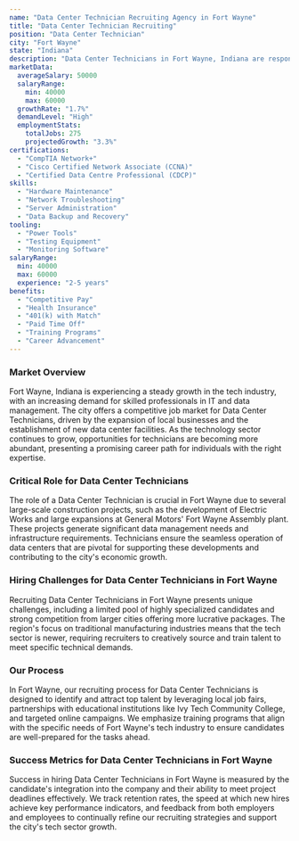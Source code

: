 ```yaml
---
name: "Data Center Technician Recruiting Agency in Fort Wayne"
title: "Data Center Technician Recruiting"
position: "Data Center Technician"
city: "Fort Wayne"
state: "Indiana"
description: "Data Center Technicians in Fort Wayne, Indiana are responsible for managing and maintaining servers, networks, and computer systems in data centers."
marketData:
  averageSalary: 50000
  salaryRange:
    min: 40000
    max: 60000
  growthRate: "1.7%"
  demandLevel: "High"
  employmentStats:
    totalJobs: 275
    projectedGrowth: "3.3%"
certifications:
  - "CompTIA Network+"
  - "Cisco Certified Network Associate (CCNA)"
  - "Certified Data Centre Professional (CDCP)"
skills:
  - "Hardware Maintenance"
  - "Network Troubleshooting"
  - "Server Administration"
  - "Data Backup and Recovery"
tooling:
  - "Power Tools"
  - "Testing Equipment"
  - "Monitoring Software"
salaryRange:
  min: 40000
  max: 60000
  experience: "2-5 years"
benefits:
  - "Competitive Pay"
  - "Health Insurance"
  - "401(k) with Match"
  - "Paid Time Off"
  - "Training Programs"
  - "Career Advancement"
---
```


### Market Overview
Fort Wayne, Indiana is experiencing a steady growth in the tech industry, with an increasing demand for skilled professionals in IT and data management. The city offers a competitive job market for Data Center Technicians, driven by the expansion of local businesses and the establishment of new data center facilities. As the technology sector continues to grow, opportunities for technicians are becoming more abundant, presenting a promising career path for individuals with the right expertise.

### Critical Role for Data Center Technicians
The role of a Data Center Technician is crucial in Fort Wayne due to several large-scale construction projects, such as the development of Electric Works and large expansions at General Motors' Fort Wayne Assembly plant. These projects generate significant data management needs and infrastructure requirements. Technicians ensure the seamless operation of data centers that are pivotal for supporting these developments and contributing to the city's economic growth.

### Hiring Challenges for Data Center Technicians in Fort Wayne
Recruiting Data Center Technicians in Fort Wayne presents unique challenges, including a limited pool of highly specialized candidates and strong competition from larger cities offering more lucrative packages. The region's focus on traditional manufacturing industries means that the tech sector is newer, requiring recruiters to creatively source and train talent to meet specific technical demands.

### Our Process
In Fort Wayne, our recruiting process for Data Center Technicians is designed to identify and attract top talent by leveraging local job fairs, partnerships with educational institutions like Ivy Tech Community College, and targeted online campaigns. We emphasize training programs that align with the specific needs of Fort Wayne's tech industry to ensure candidates are well-prepared for the tasks ahead.

### Success Metrics for Data Center Technicians in Fort Wayne
Success in hiring Data Center Technicians in Fort Wayne is measured by the candidate's integration into the company and their ability to meet project deadlines effectively. We track retention rates, the speed at which new hires achieve key performance indicators, and feedback from both employers and employees to continually refine our recruiting strategies and support the city's tech sector growth.